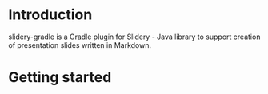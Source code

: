 Introduction
================

slidery-gradle is a Gradle plugin for Slidery - Java library to support creation of presentation slides written in Markdown.

# Getting started



#
